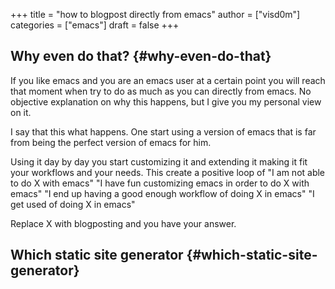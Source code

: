 +++
title = "how to blogpost directly from emacs"
author = ["visd0m"]
categories = ["emacs"]
draft = false
+++

## Why even do that? {#why-even-do-that}

If you like emacs and you are an emacs user at a certain point you will reach that moment when try to do as much as you can directly from emacs.
No objective explanation on why this happens, but I give you my personal view on it.

I say that this what happens.
One start using a version of emacs that is far from being the perfect version of emacs for him.

Using it day by day you start customizing it and extending it making it fit your workflows and your needs.
This create a positive loop of
"I am not able to do X with emacs"
"I have fun customizing emacs in order to do X with emacs"
"I end up having a good enough workflow of doing X in emacs"
"I get used of doing X in emacs"

Replace X with blogposting and you have your answer.


## Which static site generator {#which-static-site-generator}
